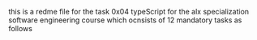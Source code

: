this is a redme file for the task 0x04 typeScript for the alx specialization software engineering course which ocnsists of 12 mandatory tasks as follows
